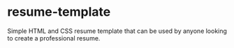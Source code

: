 # resume-template
Simple HTML and CSS resume template that can be used by anyone looking to create a professional resume.
